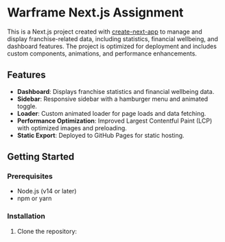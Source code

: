 # Warframe Next.js Assignment

This is a Next.js project created with [create-next-app](https://github.com/vercel/next.js/tree/canary/packages/create-next-app) to manage and display franchise-related data, including statistics, financial wellbeing, and dashboard features. The project is optimized for deployment and includes custom components, animations, and performance enhancements.

## Features
- **Dashboard**: Displays franchise statistics and financial wellbeing data.
- **Sidebar**: Responsive sidebar with a hamburger menu and animated toggle.
- **Loader**: Custom animated loader for page loads and data fetching.
- **Performance Optimization**: Improved Largest Contentful Paint (LCP) with optimized images and preloading.
- **Static Export**: Deployed to GitHub Pages for static hosting.

## Getting Started

### Prerequisites
- Node.js (v14 or later)
- npm or yarn

### Installation

1. Clone the repository:
